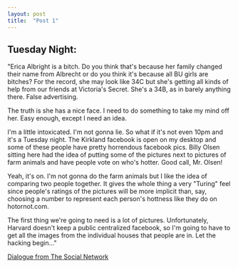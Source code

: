 ```yaml
---
layout: post
title:  "Post 1"
---
```


## Tuesday Night:

"Erica Albright is a bitch. Do you think that's because her family changed their name from Albrecht or do you think it's because all BU girls are bitches? For the record, she may look like 34C but she's getting all kinds of help from our friends at Victoria's Secret. She's a 34B, as in barely anything there. False advertising.

The truth is she has a nice face. I need to do something to take my mind off her. Easy enough, except I need an idea. 

I'm a little intoxicated. I'm not gonna lie. So what if it's not even 10pm and it's a Tuesday night. The Kirkland facebook is open on my desktop and some of these people have pretty horrendous facebook pics. Billy Olsen sitting here had the idea of putting some of the pictures next to pictures of farm animals and have people vote on who's hotter. Good call, Mr. Olsen! 

Yeah, it's on. I'm not gonna do the farm animals but I like the idea of comparing two people together. It gives the whole thing a very "Turing" feel since people's ratings of the pictures will be more implicit than, say, choosing a number to represent each person's hottness like they do on hotornot.com.

The first thing we're going to need is a lot of pictures. Unfortunately, Harvard doesn't keep a public centralized facebook, so I'm going to have to get all the images from the individual houses that people are in. Let the hacking begin..."

[Dialogue from The Social Network](https://www.youtube.com/watch?v=uvap4gEOC5I&ab_channel=SonyPicturesHomeEntertainment)
